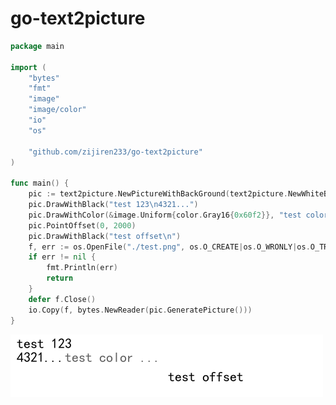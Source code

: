 # go-text2picture

```go
package main

import (
	"bytes"
	"fmt"
	"image"
	"image/color"
	"io"
	"os"

	"github.com/zijiren233/go-text2picture"
)

func main() {
	pic := text2picture.NewPictureWithBackGround(text2picture.NewWhiteBackGround(500, 100), 320, 10, 5)
	pic.DrawWithBlack("test 123\n4321...")
	pic.DrawWithColor(&image.Uniform{color.Gray16{0x60f2}}, "test color ... ")
	pic.PointOffset(0, 2000)
	pic.DrawWithBlack("test offset\n")
	f, err := os.OpenFile("./test.png", os.O_CREATE|os.O_WRONLY|os.O_TRUNC, os.ModePerm)
	if err != nil {
		fmt.Println(err)
		return
	}
	defer f.Close()
	io.Copy(f, bytes.NewReader(pic.GeneratePicture()))
}
```

<img src="https://github.com/zijiren233/go-text2picture/blob/main/example/example.png" />